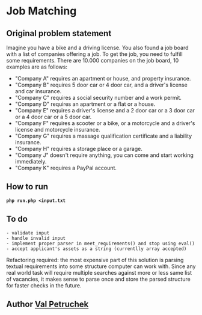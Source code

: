 # Job Matching

## Original problem statement

Imagine you have a bike and a driving license. You also found a job board with a list of companies offering a job. 
To get the job, you need to fulfill some requirements. 
There are 10.000 companies on the job board, 10 examples are as follows:

* "Company A" requires an apartment or house, and property insurance.
* "Company B" requires 5 door car or 4 door car, and a driver's license and car insurance.
* "Company C" requires a social security number and a work permit.
* "Company D" requires an apartment or a flat or a house.
* "Company E" requires a driver's license and a 2 door car or a 3 door car or a 4 door car or a 5 door car.
* "Company F" requires a scooter or a bike, or a motorcycle and a driver's license and motorcycle insurance.
* "Company G" requires a massage qualification certificate and a liability insurance.
* "Company H" requires a storage place or a garage.
* "Company J" doesn't require anything, you can come and start working immediately.
* "Company K" requires a PayPal account.

## How to run 
**```php run.php <input.txt```**

## To do
	- validate input
	- handle invalid input
	- implement proper parser in meet_requirements() and stop using eval()
	- accept applicant's assets as a string (currentlly array accepted)

Refactoring required: the most expensive part of this solution is parsing textual requirements into some structure computer can work with.
Since any real world task will require multiple searches against more or less same list of vacancies, it makes sense to parse once 
and store the parsed structure for faster checks in the future.

## Author [Val Petruchek](mailto:petruchek@gmail.com)